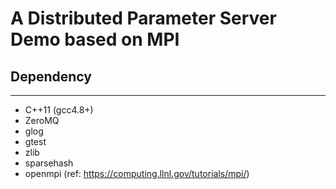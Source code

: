 # A Distributed Parameter Server Demo based on MPI 
## Dependency
-------
* C++11 (gcc4.8+)
* ZeroMQ
* glog
* gtest
* zlib
* sparsehash
* openmpi (ref: https://computing.llnl.gov/tutorials/mpi/)
